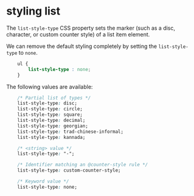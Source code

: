 # styling list

The `list-style-type` CSS property sets the marker (such as a disc, character, or custom counter style) of a list item element.

We can remove the default styling completely by setting the `list-style-type` to `none`.

```CSS
    ul {
        list-style-type : none;
    }
```

The following values are available:

```CSS
    /* Partial list of types */
    list-style-type: disc;
    list-style-type: circle;
    list-style-type: square;
    list-style-type: decimal;
    list-style-type: georgian;
    list-style-type: trad-chinese-informal;
    list-style-type: kannada;

    /* <string> value */
    list-style-type: "-";

    /* Identifier matching an @counter-style rule */
    list-style-type: custom-counter-style;

    /* Keyword value */
    list-style-type: none;
```
